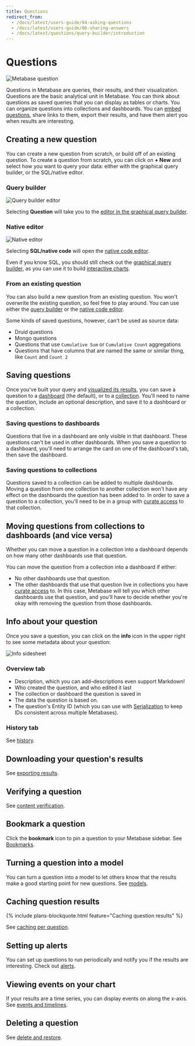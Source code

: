 ```yaml
---
title: Questions
redirect_from:
  - /docs/latest/users-guide/04-asking-questions
  - /docs/latest/users-guide/06-sharing-answers
  - /docs/latest/questions/query-builder/introduction
---
```


# Questions

![Metabase question](./images/question.png)

Questions in Metabase are queries, their results, and their visualization. Questions are the basic analytical unit in Metabase. You can think about questions as saved queries that you can display as tables or charts. You can organize questions into collections and dashboards. You can [embed questions](../embedding/start.md), share links to them, export their results, and have them alert you when results are interesting.

## Creating a new question

You can create a new question from scratch, or build off of an existing question. To create a question from scratch, you can click on **+ New** and select how you want to query your data: either with the graphical query builder, or the SQL/native editor.

### Query builder

![Query builder editor](./images/editor.png)

Selecting **Question** will take you to the [editor in the graphical query builder](./query-builder/editor.md).

### Native editor

![Native editor](./images/native-editor.png)

Selecting **SQL/native code** will open the [native code editor](./native-editor/writing-sql.md).

Even if you know SQL, you should still check out the [graphical query builder](./query-builder/editor.md), as you can use it to build [interactive charts](https://www.metabase.com/learn/metabase-basics/querying-and-dashboards/questions/drill-through).

### From an existing question

You can also build a new question from an existing question. You won't overwrite the existing question, so feel free to play around. You can use either the [query builder](./query-builder/editor.md) or the [native code editor](./native-editor/referencing-saved-questions-in-queries.md).

Some kinds of saved questions, however, can't be used as source data:

- Druid questions
- Mongo questions
- Questions that use `Cumulative Sum` or `Cumulative Count` aggregations
- Questions that have columns that are named the same or similar thing, like `Count` and `Count 2`

## Saving questions

Once you've built your query and [visualized its results](./visualizations/visualizing-results.md), you can save a question to a [dashboard](../dashboards/introduction.md) (the default), or to a [collection](../exploration-and-organization/collections.md). You'll need to name the question, include an optional description, and save it to a dashboard or a collection.

### Saving questions to dashboards

Questions that live in a dashboard are only visible in that dashboard. These questions can't be used in other dashboards. When you save a question to a dashboard, you'll need to arrange the card on one of the dashboard's tab, then save the dashboard.

### Saving questions to collections

Questions saved to a collection can be added to multiple dashboards. Moving a question from one collection to another collection won't have any effect on the dashboards the question has been added to. In order to save a question to a collection, you'll need to be in a group with [curate access](../permissions/collections.md#curate-access) to that collection.

## Moving questions from collections to dashboards (and vice versa)

Whether you can move a question in a collection into a dashboard depends on how many other dashboards use that question.

You can move the question from a collection into a dashboard if either:

- No other dashboards use that question.
- The other dashboards that use that question live in collections you have [curate access](../permissions/collections.md#curate-access) to. In this case, Metabase will tell you which other dashboards use that question, and you'll have to decide whether you're okay with removing the question from those dashboards.

## Info about your question

Once you save a question, you can click on the **info** icon in the upper right to see some metadata about your question:

![Info sidesheet](./images/info-sidesheet.png)

### Overview tab

- Description, which you can add–descriptions even support Markdown!
- Who created the question, and who edited it last
- The collection or dashboard the question is saved in
- The data the question is based on.
- The question's Entity ID (which you can use with [Serialization](../installation-and-operation/serialization.md) to keep IDs consistent across multiple Metabases).

### History tab

See [history](../exploration-and-organization/history.md).

## Downloading your question's results

See [exporting results](./exporting-results.md).

## Verifying a question

See [content verification](../exploration-and-organization/content-verification.md).

## Bookmark a question

Click the **bookmark** icon to pin a question to your Metabase sidebar. See [Bookmarks](../exploration-and-organization/exploration.md#bookmarks).

## Turning a question into a model

You can turn a question into a model to let others know that the results make a good starting point for new questions. See [models](../data-modeling/models.md).

## Caching question results

{% include plans-blockquote.html feature="Caching question results" %}

See [caching per question](../configuring-metabase/caching.md#question-caching-policy).

## Setting up alerts

You can set up questions to run periodically and notify you if the results are interesting. Check out [alerts](./alerts.md).

## Viewing events on your chart

If your results are a time series, you can display events on along the x-axis. See [events and timelines](../exploration-and-organization/events-and-timelines.md).

## Deleting a question

See [delete and restore](../exploration-and-organization/delete-and-restore.md).
